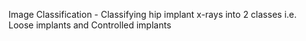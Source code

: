 Image Classification - Classifying hip implant x-rays into 2 classes i.e. Loose implants and Controlled implants
